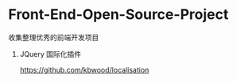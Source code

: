 # Front-End-Open-Source-Project
收集整理优秀的前端开发项目

1. JQuery 国际化插件

   https://github.com/kbwood/localisation

